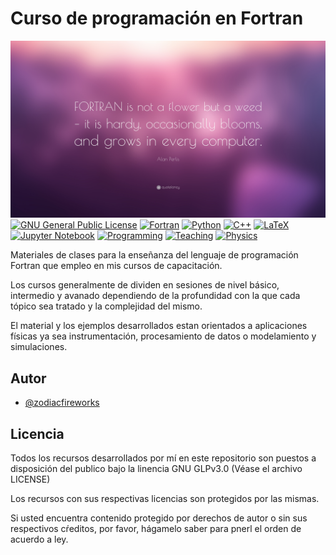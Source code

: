 # Curso de programación en Fortran

[![Quote](./banner.png)][1]
[![GNU General Public License][2]][1] [![Fortran][3]][1] [![Python][4]][1] [![C++][5]][1] [![LaTeX][6]][1] [![Jupyter Notebook][7]][1] [![Programming][8]][1] [![Teaching][9]][1] [![Physics][10]][1]

Materiales de clases para la enseñanza del lenguaje de programación Fortran que empleo en mis cursos de capacitación.

Los cursos generalmente de dividen en sesiones de nivel básico, intermedio y avanado dependiendo de la profundidad con la que cada tópico sea tratado y la complejidad del mismo.

El material y los ejemplos desarrollados estan orientados a aplicaciones físicas ya sea instrumentación, procesamiento de datos o modelamiento y simulaciones.

## Autor

* [@zodiacfireworks](https://github.com/zodiacfireworks)

## Licencia

Todos los recursos desarrollados por mí en este repositorio son puestos a disposición del publico bajo la linencia GNU GLPv3.0 (Véase el archivo LICENSE)

Los recursos con sus respectivas licencias son protegidos por las mismas.

Si usted encuentra contenido protegido por derechos de autor o sin sus respectivos cŕeditos, por favor, hágamelo saber para pnerl el orden de acuerdo a ley.


[1]: https://github.com/zodiacfireworks/course--fortran
[2]: https://img.shields.io/badge/License-GNU%20GPL-blue.svg?maxAge=2592000&style=flat-square
[3]: https://img.shields.io/badge/Language-Fortran-brown.svg?maxAge=2592000&style=flat-square
[4]: https://img.shields.io/badge/Language-Python-yellow.svg?maxAge=2592000&style=flat-square
[5]: https://img.shields.io/badge/Language-C++-blue.svg?maxAge=2592000&style=flat-square
[6]: https://img.shields.io/badge/Language-LaTeX-lightgrey.svg?maxAge=2592000&style=flat-square
[7]: https://img.shields.io/badge/Tool-Jupyter%20Notebook-orange.svg?maxAge=2592000&style=flat-square
[8]: https://img.shields.io/badge/Topic-Programming-4a148c.svg?maxAge=2592000&style=flat-square
[9]: https://img.shields.io/badge/Topic-Teaching-blue.svg?maxAge=2592000&style=flat-square
[10]: https://img.shields.io/badge/Topic-Physics-green.svg?maxAge=2592000&style=flat-square
